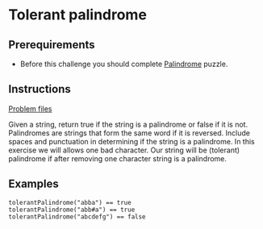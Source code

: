 # Tolerant palindrome

## Prerequirements

* Before this challenge you should complete [Palindrome](../basic/Palindrome.md) puzzle.

## Instructions

[Problem files](.)

Given a string, return true if the string is a palindrome or false if it is not.  Palindromes are strings that form the same word if it is
reversed. Include spaces and punctuation in determining if the string is a palindrome. In this exercise we will allows one bad character.
Our string will be (tolerant) palindrome if after removing one character string is a palindrome.


## Examples

```
tolerantPalindrome("abba") == true
tolerantPalindrome("abb#a") == true
tolerantPalindrome("abcdefg") == false

```

